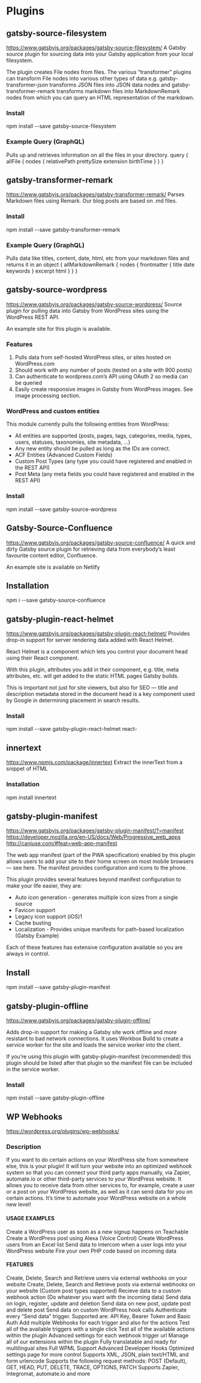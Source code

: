 # Plugins

## gatsby-source-filesystem
https://www.gatsbyjs.org/packages/gatsby-source-filesystem/
A Gatsby source plugin for sourcing data into your Gatsby application from your local filesystem.

The plugin creates File nodes from files. The various “transformer” plugins can transform File nodes into various other types of data e.g. gatsby-transformer-json transforms JSON files into JSON data nodes and gatsby-transformer-remark transforms markdown files into MarkdownRemark nodes from which you can query an HTML representation of the markdown.

### Install
npm install --save gatsby-source-filesystem

### Example Query (GraphQL)
Pulls up and retrieves information on all the files in your directory. 
query {
	allFile {
    nodes {
      relativePath
      prettySize
      extension
      birthTime
    }
  }
}

## gatsby-transformer-remark
https://www.gatsbyjs.org/packages/gatsby-transformer-remark/
Parses Markdown files using Remark. Our blog posts are based on .md files.

### Install
npm install --save gatsby-transformer-remark

### Example Query (GraphQL)
Pulls data like titles, content, date, html, etc from your markdown files and returns it in an object 
{
  allMarkdownRemark {
    nodes {
      frontmatter {
        title
        date
        keywords
      }
      excerpt
      html
    }
  }
}


## gatsby-source-wordpress
https://www.gatsbyjs.org/packages/gatsby-source-wordpress/
Source plugin for pulling data into Gatsby from WordPress sites using the WordPress REST API.

An example site for this plugin is available.

### Features
1. Pulls data from self-hosted WordPress sites, or sites hosted on WordPress.com
2. Should work with any number of posts (tested on a site with 900 posts)
3. Can authenticate to wordpress.com’s API using OAuth 2 so media can be queried
4. Easily create responsive images in Gatsby from WordPress images. See image processing section.

### WordPress and custom entities
This module currently pulls the following entities from WordPress:

- All entities are supported (posts, pages, tags, categories, media, types, users, statuses, taxonomies, site metadata, …)
- Any new entity should be pulled as long as the IDs are correct.
- ACF Entities (Advanced Custom Fields)
- Custom Post Types (any type you could have registered and enabled in the REST API)
- Post Meta (any meta fields you could have registered and enabled in the REST API)

### Install
npm install --save gatsby-source-wordpress


## Gatsby-Source-Confluence
https://www.gatsbyjs.org/packages/gatsby-source-confluence/
A quick and dirty Gatsby source plugin for retrieving data from everybody’s least favourite content editor, Confluence.

An example site is available on Netlify

## Installation
npm i --save gatsby-source-confluence



## gatsby-plugin-react-helmet
https://www.gatsbyjs.org/packages/gatsby-plugin-react-helmet/
Provides drop-in support for server rendering data added with React Helmet.

React Helmet is a component which lets you control your document head using their React component.

With this plugin, attributes you add in their component, e.g. title, meta attributes, etc. will get added to the static HTML pages Gatsby builds.

This is important not just for site viewers, but also for SEO — title and description metadata stored in the document head is a key component used by Google in determining placement in search results.

### Install
npm install --save gatsby-plugin-react-helmet react-


## innertext
https://www.npmjs.com/package/innertext
Extract the innerText from a snippet of HTML

### Installation
npm install innertext


## gatsby-plugin-manifest
https://www.gatsbyjs.org/packages/gatsby-plugin-manifest/?=manifest
https://developer.mozilla.org/en-US/docs/Web/Progressive_web_apps
http://caniuse.com/#feat=web-app-manifest

The web app manifest (part of the PWA specification) enabled by this plugin allows users to add your site to their home screen on most mobile browsers — see here. The manifest provides configuration and icons to the phone.

This plugin provides several features beyond manifest configuration to make your life easier, they are:

* Auto icon generation - generates multiple icon sizes from a single source
* Favicon support
* Legacy icon support (iOS)1
* Cache busting
* Localization - Provides unique manifests for path-based localization (Gatsby Example)

Each of these features has extensive configuration available so you are always in control.

## Install
npm install --save gatsby-plugin-manifest


## gatsby-plugin-offline
https://www.gatsbyjs.org/packages/gatsby-plugin-offline/

Adds drop-in support for making a Gatsby site work offline and more resistant to bad network connections. It uses Workbox Build to create a service worker for the site and loads the service worker into the client.

If you’re using this plugin with gatsby-plugin-manifest (recommended) this plugin should be listed after that plugin so the manifest file can be included in the service worker.

### Install
npm install --save gatsby-plugin-offline

## WP Webhooks
https://wordpress.org/plugins/wp-webhooks/

### Description
If you want to do certain actions on your WordPress site from somewhere else, this is your plugin! It will turn your website into an optimized webhook system so that you can connect your third party apps manually, via Zapier, automate.io or other third-party services to your WordPress website.
It allows you to receive data from other services to, for example, create a user or a post on your WordPress website, as well as it can send data for you on certain actions.
It’s time to automate your WordPress website on a whole new level!

#### USAGE EXAMPLES
Create a WordPress user as soon as a new signup happens on Teachable
Create a WordPress post using Alexa (Voice Control)
Create WordPress users from an Excel list
Send data to intercom when a user logs into your WordPress website
Fire your own PHP code based on incoming data

#### FEATURES
Create, Delete, Search and Retrieve users via external webhooks on your website
Create, Delete, Search and Retrieve posts via external webhooks on your website (Custom post types supported)
Recieve data to a custom webhook action (Do whatever you want with the incoming data)
Send data on login, register, update and deletion
Send data on new post, update post and delete post
Send data on custom WordPress hook calls
Authenticate every “Send data” trigger. Supported are: API Key, Bearer Token and Basic Auth
Add multiple Webhooks for each trigger and also for the actions
Test all of the available triggers with a single click
Test all of the available actions within the plugin
Advanced settings for each webhook trigger url
Manage all of our extensions within the plugin
Fully translatable and ready for multilingual sites
Full WPML Support
Advanced Developer Hooks
Optimized settings page for more control
Supports XML, JSON, plain text/HTML and form urlencode
Supports the following request methods: POST (Default), GET, HEAD, PUT, DELETE, TRACE, OPTIONS, PATCH
Supports Zapier, Integromat, automate.io and more

